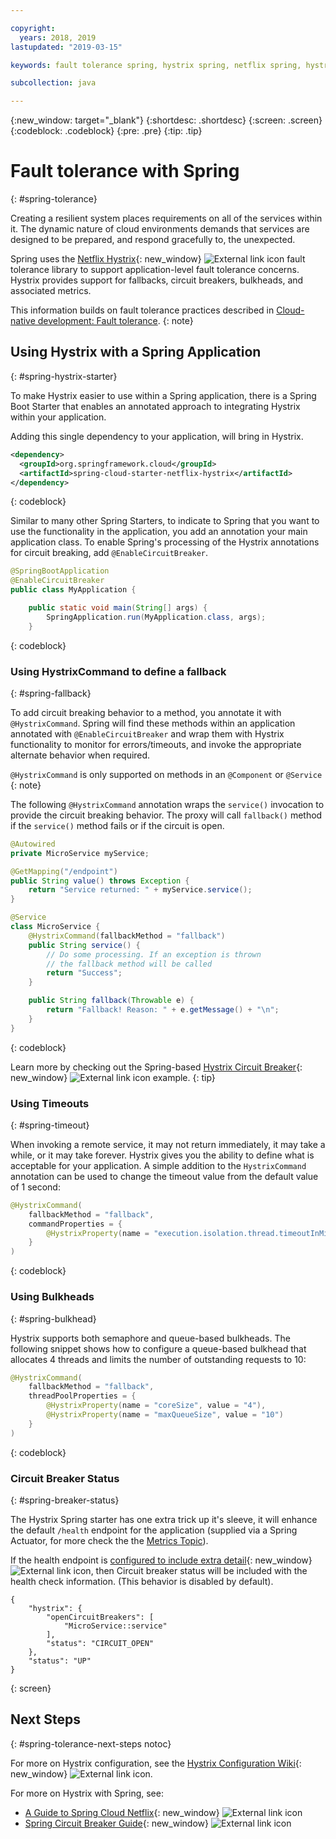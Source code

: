 ```yaml
---

copyright:
  years: 2018, 2019
lastupdated: "2019-03-15"

keywords: fault tolerance spring, hystrix spring, netflix spring, hystrixcommand spring, bulkhead spring, circuit breaker spring

subcollection: java

---
```


{:new_window: target="_blank"}
{:shortdesc: .shortdesc}
{:screen: .screen}
{:codeblock: .codeblock}
{:pre: .pre}
{:tip: .tip}

# Fault tolerance with Spring
{: #spring-tolerance}

Creating a resilient system places requirements on all of the services within it. The dynamic nature of cloud environments demands that services are designed to be prepared, and respond gracefully to, the unexpected.

Spring uses the [Netflix Hystrix](https://github.com/Netflix/Hystrix/wiki){: new_window} ![External link icon](../icons/launch-glyph.svg "External link icon") fault tolerance library to support application-level fault tolerance concerns. Hystrix provides support for fallbacks, circuit breakers, bulkheads, and associated metrics. 

This information builds on fault tolerance practices described in [Cloud-native development: Fault tolerance](/docs/java?topic=cloud-native-fault-tolerance#fault-tolerance).
{: note}

## Using Hystrix with a Spring Application
{: #spring-hystrix-starter}

To make Hystrix easier to use within a Spring application, there is a Spring Boot Starter that enables an annotated approach to integrating Hystrix within your application.

Adding this single dependency to your application, will bring in Hystrix. 

```xml
<dependency>
  <groupId>org.springframework.cloud</groupId>
  <artifactId>spring-cloud-starter-netflix-hystrix</artifactId>
</dependency>
```
{: codeblock}

Similar to many other Spring Starters, to indicate to Spring that you want to use the functionality in the application, you add an annotation your main application class. To enable Spring's processing of the Hystrix annotations for circuit breaking, add `@EnableCircuitBreaker`.

```java
@SpringBootApplication
@EnableCircuitBreaker
public class MyApplication {

	public static void main(String[] args) {
		SpringApplication.run(MyApplication.class, args);
	}
```
{: codeblock}

### Using HystrixCommand to define a fallback
{: #spring-fallback}

To add circuit breaking behavior to a method, you annotate it with `@HystrixCommand`. Spring will find these methods within an application annotated with `@EnableCircuitBreaker` and wrap them with Hystrix functionality to monitor for errors/timeouts, and invoke the appropriate alternate behavior when required. 

`@HystrixCommand` is only supported on methods in an `@Component` or `@Service` {: note}

The following `@HystrixCommand` annotation wraps the `service()` invocation to provide the circuit breaking behavior. The proxy will call `fallback()` method if the `service()` method fails or if the circuit is open.

```java
@Autowired
private MicroService myService;

@GetMapping("/endpoint")
public String value() throws Exception {
    return "Service returned: " + myService.service();
}

@Service
class MicroService {
    @HystrixCommand(fallbackMethod = "fallback")
    public String service() {
        // Do some processing. If an exception is thrown
        // the fallback method will be called
        return "Success";
    }

    public String fallback(Throwable e) {
        return "Fallback! Reason: " + e.getMessage() + "\n";
    }
}
```
{: codeblock}

Learn more by checking out the Spring-based [Hystrix Circuit Breaker](https://spring.io/guides/gs/circuit-breaker/){: new_window} ![External link icon](../icons/launch-glyph.svg "External link icon") example.
{: tip}

### Using Timeouts
{: #spring-timeout}

When invoking a remote service, it may not return immediately, it may take a while, or it may take forever. Hystrix gives you the
ability to define what is acceptable for your application. A simple addition to the `HystrixCommand` annotation can be used to change the timeout value from the default value of 1 second:

```java
@HystrixCommand(
    fallbackMethod = "fallback",
    commandProperties = {
        @HystrixProperty(name = "execution.isolation.thread.timeoutInMilliseconds", value = "30000"),
    }
)
```
{: codeblock}

### Using Bulkheads
{: #spring-bulkhead}

Hystrix supports both semaphore and queue-based bulkheads. The following snippet shows how to configure a queue-based bulkhead that allocates 4 threads and limits the number of outstanding requests to 10:

```java
@HystrixCommand(
    fallbackMethod = "fallback",
    threadPoolProperties = {
        @HystrixProperty(name = "coreSize", value = "4"),
        @HystrixProperty(name = "maxQueueSize", value = "10")
    }
)
```
{: codeblock}

### Circuit Breaker Status
{: #spring-breaker-status}

The Hystrix Spring starter has one extra trick up it's sleeve, it will enhance the default `/health` endpoint for the application (supplied via a Spring Actuator, for more check the the [Metrics Topic](/docs/java?topic=java-spring-metrics#spring-metrics)).

If the health endpoint is [configured to include extra detail](https://docs.spring.io/spring-boot/docs/current/reference/html/production-ready-endpoints.html#production-ready-health){: new_window} ![External link icon](../icons/launch-glyph.svg "External link icon"), then Circuit breaker status will be included with the health check information. (This behavior is disabled by default).

```
{
    "hystrix": {
        "openCircuitBreakers": [
            "MicroService::service"
        ],
        "status": "CIRCUIT_OPEN"
    },
    "status": "UP"
}
```
{: screen}

## Next Steps
{: #spring-tolerance-next-steps notoc}

For more on Hystrix configuration, see the [Hystrix Configuration Wiki](https://github.com/Netflix/Hystrix/wiki/Configuration){: new_window} ![External link icon](../icons/launch-glyph.svg "External link icon").

For more on Hystrix with Spring, see:

* [A Guide to Spring Cloud Netflix](https://www.baeldung.com/spring-cloud-netflix-hystrix){: new_window} ![External link icon](../icons/launch-glyph.svg "External link icon")
* [Spring Circuit Breaker Guide](https://spring.io/guides/gs/circuit-breaker/){: new_window} ![External link icon](../icons/launch-glyph.svg "External link icon")
